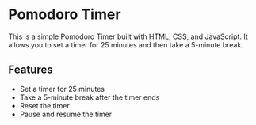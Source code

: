 # Pomodoro Timer

This is a simple Pomodoro Timer built with HTML, CSS, and JavaScript. It allows you to set a timer for 25 minutes and then take a 5-minute break.

## Features

- Set a timer for 25 minutes
- Take a 5-minute break after the timer ends
- Reset the timer
- Pause and resume the timer
